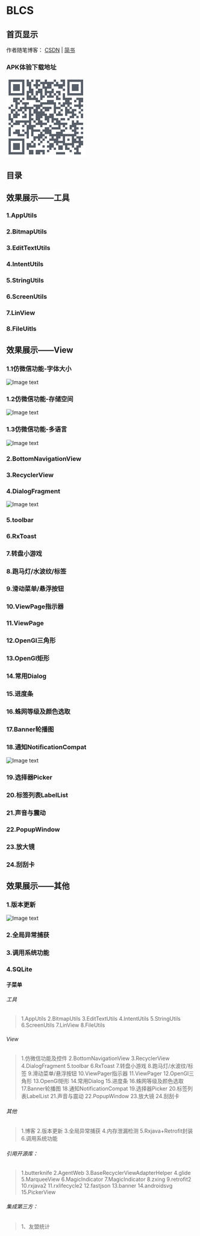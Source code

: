 # BLCS
## 首页显示
作者随笔博客： [CSDN](https://blog.csdn.net/cs_lwb) | [简书](https://www.jianshu.com/u/d9db60dc00d0)
### APK体验下载地址
![Image text](https://github.com/DayorNight/File/blob/master/BLCS.png)

## 目录

## 效果展示——工具

### 1.AppUtils
### 2.BitmapUtils
### 3.EditTextUtils
### 4.IntentUtils
### 5.StringUtils
### 6.ScreenUtils
### 7.LinView
### 8.FileUitls

## 效果展示——View

### 1.1仿微信功能-字体大小
![Image text](https://github.com/DayorNight/File/blob/master/View-仿微信功能-字体大小.gif)
### 1.2仿微信功能-存储空间
![Image text](https://github.com/DayorNight/File/blob/master/View-仿微信功能-存储空间.gif)
### 1.3仿微信功能-多语言
![Image text](https://github.com/DayorNight/File/blob/master/View-仿微信功能-多语言.gif)
### 2.BottomNavigationView

### 3.RecyclerView

### 4.DialogFragment
![Image text](https://github.com/DayorNight/File/blob/master/View-DialogFragment.gif)
### 5.toolbar
### 6.RxToast
### 7.转盘小游戏
### 8.跑马灯/水波纹/标签
### 9.滑动菜单/悬浮按钮
### 10.ViewPage指示器
### 11.ViewPage
### 12.OpenGl三角形
### 13.OpenGl矩形
### 14.常用Dialog
### 15.进度条
### 16.蛛网等级及颜色选取
### 17.Banner轮播图
### 18.通知NotificationCompat
![Image text](https://github.com/DayorNight/File/blob/master/View-通知NotificationCompat.gif)
### 19.选择器Picker
### 20.标签列表LabelList
### 21.声音与震动
### 22.PopupWindow
### 23.放大镜
### 24.刮刮卡


## 效果展示——其他

### 1.版本更新
![Image text](https://github.com/DayorNight/File/blob/master/Other-版本更新.gif)
### 2.全局异常捕获
### 3.调用系统功能
### 4.SQLite


#### 子菜单

###### 工具
> 1.AppUtils
> 2.BitmapUtils
> 3.EditTextUtils
> 4.IntentUtils
> 5.StringUtils
> 6.ScreenUtils
> 7.LinView
> 8.FileUtils

###### View
> 1.仿微信功能及控件
> 2.BottomNavigationView
> 3.RecyclerView
> 4.DialogFragment
> 5.toolbar
> 6.RxToast
> 7.转盘小游戏
> 8.跑马灯/水波纹/标签
> 9.滑动菜单/悬浮按钮
> 10.ViewPager指示器
> 11.ViewPager
> 12.OpenGl三角形
> 13.OpenGl矩形
> 14.常用Dialog
> 15.进度条
> 16.蛛网等级及颜色选取
> 17.Banner轮播图
> 18.通知NotificationCompat
> 19.选择器Picker
> 20.标签列表LabelList
> 21.声音与震动
> 22.PopupWindow
> 23.放大镜
> 24.刮刮卡

###### 其他
> 1.博客
> 2.版本更新
> 3.全局异常捕获
> 4.内存泄漏检测
> 5.Rxjava+Retrofit封装
> 6.调用系统功能

###### 引用开源库：
> 1.butterknife
> 2.AgentWeb
> 3.BaseRecyclerViewAdapterHelper
> 4.glide
> 5.MarqueeView
> 6.MagicIndicator
> 7.MagicIndicator
> 8.zxing
> 9.retrofit2
> 10.rxjava2
> 11.rxlifecycle2
> 12.fastjson
> 13.banner
> 14.androidsvg
> 15.PickerView

###### 集成第三方：
> 1、友盟统计


